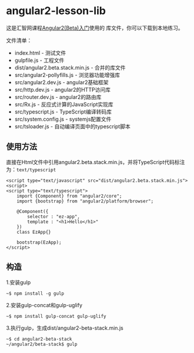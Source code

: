 # angular2-lesson-lib

这是汇智网课程[Angular2(Beta)入门](http://www.hubwiz.com/course/567a414e660c92d638a68bf3)使用的
库文件，你可以下载到本地练习。

文件清单：

* index.html - 测试文件
* gulpfile.js - 工程文件
* dist/angular2.beta.stack.min.js - 合并的库文件
* src/angular2-pollyfills.js - 浏览器功能增强库
* src/angular2.dev.js - angular2基础框架
* src/http.dev.js - angular2的HTTP访问库
* src/router.dev.js - angular2的路由库
* src/Rx.js - 反应式计算的JavaScript实现库
* src/typescript.js - TypeScript编译转码库
* src/system.config.js - systemjs配置文件
* src/tsloader.js - 自动编译页面中的typescript脚本

## 使用方法

直接在Html文件中引用angular2.beta.stack.min.js，并将TypeScript代码标注为：`text/typescript`

	<script type="text/javascript" src="dist/angular2.beta.stack.min.js"><script>
	<script type="text/typescript">
		import {Component} from "angular2/core";
		import {bootstrap} from "angular2/platform/browser";
		
		@Component({
			selector : "ez-app",
			template : "<h1>Hello</h1>"
		})
		class EzApp{}
		
		bootstrap(EzApp);
	</script>
	
## 构造

1.安装gulp
	
	~$ npm install -g gulp
	
2.安装gulp-concat和gulp-uglify

	~$ npm install gulp-concat gulp-uglify
	
3.执行gulp，生成dist/angular2-beta-stack.min.js

	~$ cd angular2-beta-stack
	~/angular2/beta-stack$ gulp
	